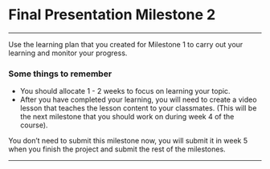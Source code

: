 # Final Presentation Milestone 2

---

Use the learning plan that you created for Milestone 1 to carry out your learning and monitor your progress.

### Some things to remember

- You should allocate 1 - 2 weeks to focus on learning your topic.
- After you have completed your learning, you will need to create a video lesson that teaches the lesson content to your classmates. (This will be the next milestone that you should work on during week 4 of the course).

You don’t need to submit this milestone now, you will submit it in week 5 when you finish the project and submit the rest of the milestones.

---
